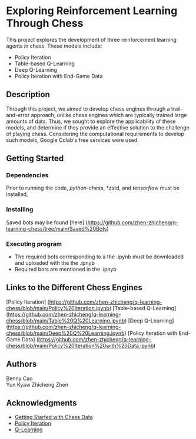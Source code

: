 # Exploring Reinforcement Learning Through Chess

This project explores the development of three reinforcement learning agents in chess. These models include:
- Policy Iteration
- Table-based Q-Learning
- Deep Q-Learning
- Policy Iteration with End-Game Data

## Description

Through this project, we aimed to develop chess engines through a trail-and-error approach, unlike chess engines which are typically trained large amounts of data.
Thus, we sought to explore the applicability of these models, and determine if they provide an effective solution to the challenge of playing chess.
Considering the computational requirements to develop such models, Google Colab's free services were used. 

## Getting Started

### Dependencies

Prior to running the code, *python-chess*, *zstd, and *tensorflow* must be installed, 

### Installing

Saved bots may be found [here] (https://github.com/zhen-zhicheng/q-learning-chess/tree/main/Saved%20Bots)

### Executing program

* The required bots corresponding to a the .ipynb must be downloaded and uploaded with the the .ipnyb
* Required bots are mentioned in the .ipnyb

## Links to the Different Chess Engines
[Policy Iteration] (https://github.com/zhen-zhicheng/q-learning-chess/blob/main/Policy%20Iteration.ipynb)
[Table-based Q-Learning] (https://github.com/zhen-zhicheng/q-learning-chess/blob/main/Table%20Q%20Learning.ipynb)
[Deep Q-Learning] (https://github.com/zhen-zhicheng/q-learning-chess/blob/main/Deep%20Q%20Learning.ipynb)
[Policy Iteration with End-Game Data] (https://github.com/zhen-zhicheng/q-learning-chess/blob/main/Policy%20Iteration%20with%20Data.ipynb)

## Authors

Benny Cao  
Yun Kyaw
Zhicheng Zhen

## Acknowledgments
* [Getting Started with Chess Data](https://colab.research.google.com/github/natesolon/fastpages/blob/master/_notebooks/2021-12-13-Getting-Started-with-Chess-Data.ipynb#scrollTo=0kjrWwXtvtmZ)
* [Policy Iteration](https://www.kaggle.com/code/arjanso/reinforcement-learning-chess-1-policy-iteration)
* [Q-Learning](https://www.kaggle.com/code/arjanso/reinforcement-learning-chess-3-q-networks)
